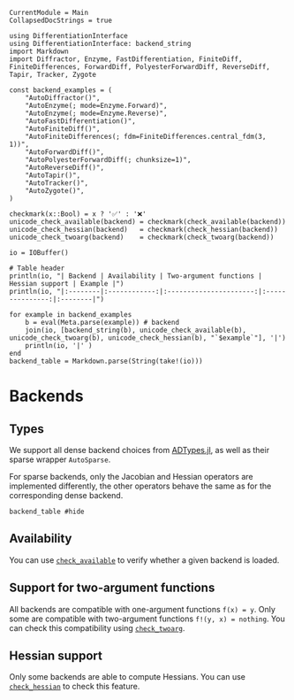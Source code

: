 ```@meta
CurrentModule = Main
CollapsedDocStrings = true
```

```@setup backends
using DifferentiationInterface
using DifferentiationInterface: backend_string
import Markdown
import Diffractor, Enzyme, FastDifferentiation, FiniteDiff, FiniteDifferences, ForwardDiff, PolyesterForwardDiff, ReverseDiff, Tapir, Tracker, Zygote

const backend_examples = (
    "AutoDiffractor()",
    "AutoEnzyme(; mode=Enzyme.Forward)",
    "AutoEnzyme(; mode=Enzyme.Reverse)",
    "AutoFastDifferentiation()",
    "AutoFiniteDiff()",
    "AutoFiniteDifferences(; fdm=FiniteDifferences.central_fdm(3, 1))",
    "AutoForwardDiff()",
    "AutoPolyesterForwardDiff(; chunksize=1)",
    "AutoReverseDiff()",
    "AutoTapir()",
    "AutoTracker()",
    "AutoZygote()",
)

checkmark(x::Bool) = x ? '✅' : '❌'
unicode_check_available(backend) = checkmark(check_available(backend))
unicode_check_hessian(backend)   = checkmark(check_hessian(backend))
unicode_check_twoarg(backend)    = checkmark(check_twoarg(backend))

io = IOBuffer()

# Table header 
println(io, "| Backend | Availability | Two-argument functions | Hessian support | Example |")
println(io, "|:--------|:------------:|:----------------------:|:---------------:|:--------|")

for example in backend_examples
    b = eval(Meta.parse(example)) # backend
    join(io, [backend_string(b), unicode_check_available(b), unicode_check_twoarg(b), unicode_check_hessian(b), "`$example`"], '|')
    println(io, '|' )
end
backend_table = Markdown.parse(String(take!(io)))
```

# Backends

## Types

We support all dense backend choices from [ADTypes.jl](https://github.com/SciML/ADTypes.jl), as well as their sparse wrapper `AutoSparse`.

For sparse backends, only the Jacobian and Hessian operators are implemented differently, the other operators behave the same as for the corresponding dense backend.

```@example backends
backend_table #hide
```

## Availability

You can use [`check_available`](@ref) to verify whether a given backend is loaded.

## Support for two-argument functions

All backends are compatible with one-argument functions `f(x) = y`.
Only some are compatible with two-argument functions `f!(y, x) = nothing`.
You can check this compatibility using [`check_twoarg`](@ref).

## Hessian support

Only some backends are able to compute Hessians.
You can use [`check_hessian`](@ref) to check this feature.
